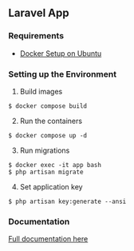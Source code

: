 
## Laravel App

### Requirements

* [Docker Setup on Ubuntu](https://github.com/danieltrolezi/laravel-app/blob/master/docs/01-setup/docker.md)

### Setting up the Environment

1. Build images
```
$ docker compose build
```

2. Run the containers
```
$ docker compose up -d
```

3. Run migrations
```
$ docker exec -it app bash
$ php artisan migrate
```

4. Set application key
```
$ php artisan key:generate --ansi
```

### Documentation

[Full documentation here](https://github.com/danieltrolezi/laravel-app/blob/master/docs/index.md)
